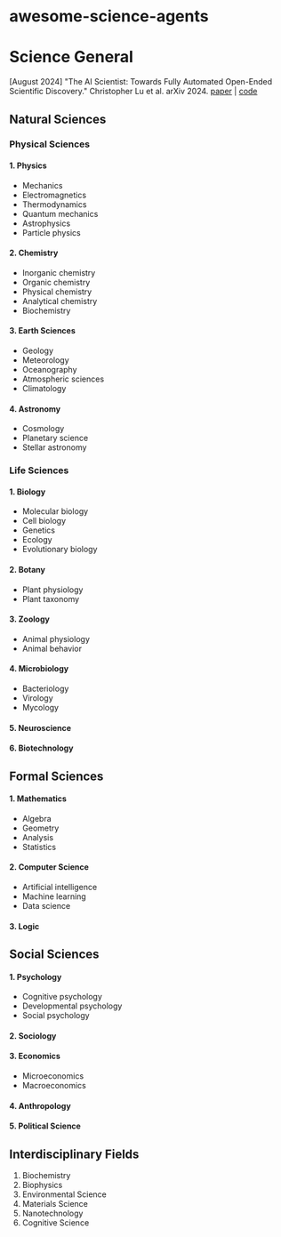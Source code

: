 # awesome-science-agents

# Science General
[August 2024] "The AI Scientist: Towards Fully Automated Open-Ended Scientific Discovery." Christopher Lu et al. arXiv 2024. [paper](https://arxiv.org/abs/2408.06292) | [code](https://github.com/SakanaAI/AI-Scientist)

## Natural Sciences

### Physical Sciences

#### 1. Physics
- Mechanics
- Electromagnetics
- Thermodynamics
- Quantum mechanics
- Astrophysics
- Particle physics

#### 2. Chemistry
- Inorganic chemistry
- Organic chemistry
- Physical chemistry
- Analytical chemistry
- Biochemistry

#### 3. Earth Sciences
- Geology
- Meteorology
- Oceanography
- Atmospheric sciences
- Climatology

#### 4. Astronomy
- Cosmology
- Planetary science
- Stellar astronomy

### Life Sciences

#### 1. Biology
- Molecular biology
- Cell biology
- Genetics
- Ecology
- Evolutionary biology

#### 2. Botany
- Plant physiology
- Plant taxonomy

#### 3. Zoology
- Animal physiology
- Animal behavior

#### 4. Microbiology
- Bacteriology
- Virology
- Mycology

#### 5. Neuroscience

#### 6. Biotechnology

## Formal Sciences

#### 1. Mathematics
- Algebra
- Geometry
- Analysis
- Statistics

#### 2. Computer Science
- Artificial intelligence
- Machine learning
- Data science

#### 3. Logic

## Social Sciences

#### 1. Psychology
- Cognitive psychology
- Developmental psychology
- Social psychology

#### 2. Sociology

#### 3. Economics
- Microeconomics
- Macroeconomics

#### 4. Anthropology

#### 5. Political Science

## Interdisciplinary Fields

1. Biochemistry
2. Biophysics
3. Environmental Science
4. Materials Science
5. Nanotechnology
6. Cognitive Science
